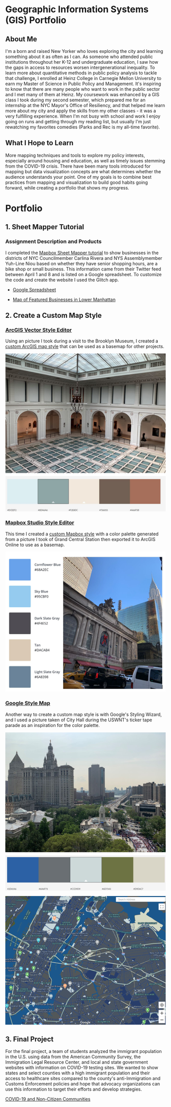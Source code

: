 # Geographic Information Systems (GIS) Portfolio

## About Me
I'm a born and raised New Yorker who loves exploring the city and learning something about it as often as I can. As someone who attended public institutions throughout her K-12 and undergraduate education, I saw how the gaps in access to resources worsen intergenerational inequality. To learn more about quantitative methods in public policy analysis to tackle that challenge, I enrolled at Heinz College in Carnegie Mellon University to earn my Master of Science in Public Policy and Management. It's inspiring to know that there are many people who want to work in the public sector and I met many of them at Heinz. My coursework was enhanced by a GIS class I took during my second semester, which prepared me for an internship at the NYC Mayor's Office of Resiliency, and that helped me learn more about my city and apply the skills from my other classes - it was a very fulfilling experience. When I'm not busy with school and work I enjoy going on runs and getting through my reading list, but usually I'm just rewatching my favorites comedies (Parks and Rec is my all-time favorite). 

## What I Hope to Learn
More mapping techniques and tools to explore my policy interests, especially around housing and education, as well as timely issues stemming from the COVID-19 crisis. There have been many tools introduced for mapping but data visualization concepts are what determines whether the audience understands your point. One of my goals is to combine best practices from mapping and visualization to build good habits going forward, while creating a portfolio that shows my progress.

# Portfolio
## 1. Sheet Mapper Tutorial
### Assignment Description and Products
I completed the [Mapbox Sheet Mapper tutorial](https://www.mapbox.com/impact-tools/sheet-mapper/) to show businesses in the districts of NYC Councilmember Carlina Rivera and NYS Assemblymember Yuh-Line Niou based on whether they have senior shopping hours, are a bike shop or small business. This information came from their Twitter feed between April 1 and 8 and is listed on a Google spreadsheet. To customize the code and create the website I used the Glitch app.

 * [Google Spreadsheet](https://docs.google.com/spreadsheets/d/1X9Tv_bW3JYhG05UzS5FwN-QpKZyTPy1KahnLib13im8/edit#gid=0)

 * [Map of Featured Businesses in Lower Manhattan](https://featured-lowermanhattan-businesses.glitch.me)

## 2. Create a Custom Map Style
### [ArcGIS Vector Style Editor](https://developers.arcgis.com/vector-tile-style-editor/)
Using an picture I took during a visit to the Brooklyn Museum, I created a [custom ArcGIS map style](https://arcg.is/1nDCyb) that can be used as a basemap for other projects.

![Image and Palette](style_map/bm_palette_image.JPG)
### [Mapbox Studio Style Editor](https://docs.mapbox.com/help/tutorials/create-a-custom-style/)
This time I created a [custom Mapbox style](https://api.mapbox.com/styles/v1/jmendieta/ck9p2w1n72qu31ipb03h9xlq4.html?fresh=true&title=view&access_token=pk.eyJ1Ijoiam1lbmRpZXRhIiwiYSI6ImNrN3V6enNrbTA2ODIzZnBlbmZhZDN5azcifQ.cs3hBZjhkgwdHR_m4bD5yQ) with a color palette generated from a picture I took of Grand Central Station then exported it to ArcGIS Online to use as a basemap.

![Picture and Palette](style_map/gs_palette_image.JPG)
### [Google Style Map](https://mapstyle.withgoogle.com/)
Another way to create a custom map style is with Google's Styling Wizard, and I used a picture taken of City Hall during the USWNT's ticker tape parade as an inspiration for the color palette. 

![Pic and Palette](style_map/ch_palette_image.JPG)

![Google Style](style_map/ch_googlestyle.PNG)

## 3. Final Project

For the final project, a team of students analyzed the immigrant population in the U.S. using data from the American Community Survey, the Immigration Legal Resource Center, and local and state government websites with information on COVID-19 testing sites. We wanted to show states and select counties with a high immigrant population and their access to healthcare sites compared to the county's anti-Immigration and Customs Enforcement policies and hope that advocacy organizations can use this information to target their efforts and develop strategies.

[COVID-19 and Non-Citizen Communities](https://arcg.is/1OjWnv0)
